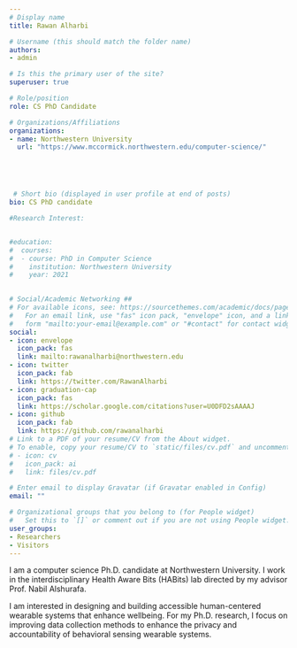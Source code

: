 ```yaml
---
# Display name
title: Rawan Alharbi

# Username (this should match the folder name)
authors:
- admin

# Is this the primary user of the site?
superuser: true

# Role/position
role: CS PhD Candidate

# Organizations/Affiliations
organizations:
- name: Northwestern University
  url: "https://www.mccormick.northwestern.edu/computer-science/"





 # Short bio (displayed in user profile at end of posts)
bio: CS PhD candidate

#Research Interest:


#education:
#  courses:
#  - course: PhD in Computer Science
#    institution: Northwestern University
#    year: 2021
   

# Social/Academic Networking ##
# For available icons, see: https://sourcethemes.com/academic/docs/page-builder/#icons
#   For an email link, use "fas" icon pack, "envelope" icon, and a link in the
#   form "mailto:your-email@example.com" or "#contact" for contact widget.
social:
- icon: envelope
  icon_pack: fas
  link: mailto:rawanalharbi@northwestern.edu
- icon: twitter
  icon_pack: fab
  link: https://twitter.com/RawanAlharbi
- icon: graduation-cap
  icon_pack: fas
  link: https://scholar.google.com/citations?user=U0DFD2sAAAAJ
- icon: github
  icon_pack: fab
  link: https://github.com/rawanalharbi
# Link to a PDF of your resume/CV from the About widget.
# To enable, copy your resume/CV to `static/files/cv.pdf` and uncomment the lines below.
# - icon: cv
#   icon_pack: ai
#   link: files/cv.pdf

# Enter email to display Gravatar (if Gravatar enabled in Config)
email: ""

# Organizational groups that you belong to (for People widget)
#   Set this to `[]` or comment out if you are not using People widget.
user_groups:
- Researchers
- Visitors
---
```

I am a computer science Ph.D. candidate at Northwestern University.
I work in the interdisciplinary Health Aware Bits (HABits) lab directed by my advisor Prof. Nabil Alshurafa.


I am interested in designing and building accessible human-centered wearable systems that enhance wellbeing.
For my Ph.D. research, I focus on improving data collection methods to enhance the privacy and accountability of behavioral sensing wearable systems.









